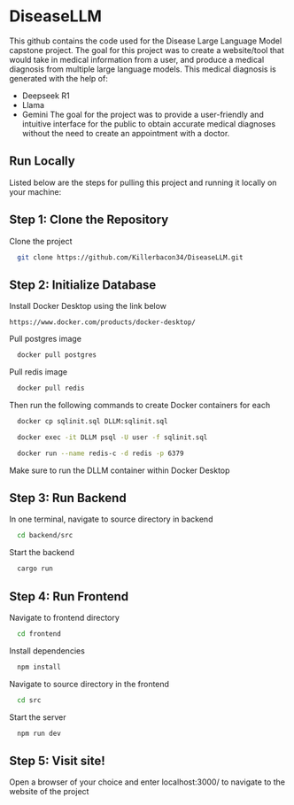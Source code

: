 # DiseaseLLM
This github contains the code used for the Disease Large Language Model capstone project. The goal for this project was to create a website/tool that would take in medical information from a user, and produce a medical diagnosis from multiple large language models.  This medical diagnosis is generated with the help of:
* Deepseek R1
* Llama
* Gemini
The goal for the project was to provide a user-friendly and intuitive interface for the public to obtain accurate medical diagnoses without the need to create an appointment with a doctor.


## Run Locally
Listed below are the steps for pulling this project and running it locally on your machine:
## Step 1: Clone the Repository
Clone the project

```bash
  git clone https://github.com/Killerbacon34/DiseaseLLM.git
```
## Step 2: Initialize Database
Install Docker Desktop using the link below
```
https://www.docker.com/products/docker-desktop/
```
Pull postgres image
```bash
  docker pull postgres
```
Pull redis image
```bash
  docker pull redis
```
Then run the following commands to create Docker containers for each
```bash
  docker cp sqlinit.sql DLLM:sqlinit.sql 
```
```bash
  docker exec -it DLLM psql -U user -f sqlinit.sql
```
```bash
  docker run --name redis-c -d redis -p 6379
```
Make sure to run the DLLM container within Docker Desktop
## Step 3: Run Backend
In one terminal, navigate to source directory in backend
```bash
  cd backend/src
```
Start the backend
```bash
  cargo run
```
## Step 4: Run Frontend
Navigate to frontend directory
```bash
  cd frontend
```
Install dependencies
```bash
  npm install
```
Navigate to source directory in the frontend
```bash
  cd src
```
Start the server
```bash
  npm run dev
```
## Step 5: Visit site!
Open a browser of your choice and enter localhost:3000/ to navigate to the website of the project


